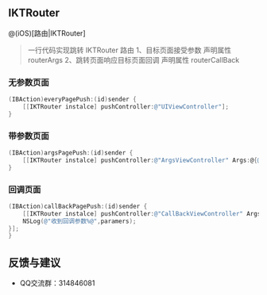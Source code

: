 


## IKTRouter
@(iOS)[路由|IKTRouter]

> 一行代码实现跳转
IKTRouter 路由
1、目标页面接受参数 声明属性 routerArgs
2、跳转页面响应目标页面回调 声明属性 routerCallBack

### 无参数页面
``` objectivec
(IBAction)everyPagePush:(id)sender {
	[[IKTRouter instalce] pushController:@"UIViewController"];
}
```

### 带参数页面
``` objectivec
(IBAction)argsPagePush:(id)sender {
	[[IKTRouter instalce] pushController:@"ArgsViewController" Args:@{@"par":@"router"}];
}
```

### 回调页面
``` objectivec
(IBAction)callBackPagePush:(id)sender {
	[[IKTRouter instalce] pushController:@"CallBackViewController" Args:@{@"po":@"callBack"} CallBack:^(NSDictionary *paramers) {
    NSLog(@"收到回调参数%@",paramers);
}];
}
```



## 反馈与建议
- QQ交流群：314846081
